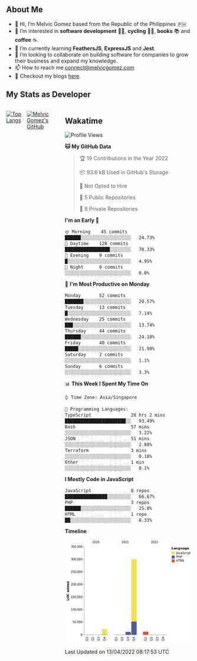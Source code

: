 ## About Me
- 👋 Hi, I’m Melvic Gomez based from the Republic of the Philippines 🇵🇭
- 👀 I’m interested in **software development** 👨‍💻, **cycling** 🚴‍♂️, **books** 📚 and **coffee** ☕. 
- 🌱 I’m currently learning **FeathersJS**, **ExpressJS** and **Jest**.
- 💞️ I’m looking to collaborate on building software for companies to grow their business and expand my knowledge.
- 📫 How to reach me <connect@melvicgomez.com>
- 📄 Checkout my blogs [here](https://melvicgomez.com/blogs).


## My Stats as Developer
<div style="display:inline-flex;">

<div style="margin-right:5px;">

[![Top Langs](https://github-readme-stats.vercel.app/api/top-langs/?username=melvicgomez&count_private=true&show_icons=true&bg_color=202124&title_color=D12A1E&icon_color=FAD127&text_color=ffffff)](https://melvicgomez.com)
</div>

[![Melvic Gomez's GitHub](https://github-readme-stats.vercel.app/api?username=melvicgomez&count_private=true&show_icons=true&bg_color=202124&title_color=D12A1E&icon_color=FAD127&text_color=ffffff)](https://github.com/melvicgomez)
<div>

## Wakatime
 
<!--START_SECTION:waka-->
![Profile Views](http://img.shields.io/badge/Profile%20Views-3-blue)

**🐱 My GitHub Data** 

> 🏆 19 Contributions in the Year 2022
 > 
> 📦 93.6 kB Used in GitHub's Storage 
 > 
> 🚫 Not Opted to Hire
 > 
> 📜 5 Public Repositories 
 > 
> 🔑 8 Private Repositories  
 > 
**I'm an Early 🐤** 

```text
🌞 Morning    45 commits     ██████░░░░░░░░░░░░░░░░░░░   24.73% 
🌆 Daytime    128 commits    █████████████████░░░░░░░░   70.33% 
🌃 Evening    9 commits      █░░░░░░░░░░░░░░░░░░░░░░░░   4.95% 
🌙 Night      0 commits      ░░░░░░░░░░░░░░░░░░░░░░░░░   0.0%

```
📅 **I'm Most Productive on Monday** 

```text
Monday       52 commits     ███████░░░░░░░░░░░░░░░░░░   28.57% 
Tuesday      13 commits     █░░░░░░░░░░░░░░░░░░░░░░░░   7.14% 
Wednesday    25 commits     ███░░░░░░░░░░░░░░░░░░░░░░   13.74% 
Thursday     44 commits     ██████░░░░░░░░░░░░░░░░░░░   24.18% 
Friday       40 commits     █████░░░░░░░░░░░░░░░░░░░░   21.98% 
Saturday     2 commits      ░░░░░░░░░░░░░░░░░░░░░░░░░   1.1% 
Sunday       6 commits      ░░░░░░░░░░░░░░░░░░░░░░░░░   3.3%

```


📊 **This Week I Spent My Time On** 

```text
⌚︎ Time Zone: Asia/Singapore

💬 Programming Languages: 
TypeScript               28 hrs 2 mins       ███████████████████████░░   93.49% 
Bash                     57 mins             ░░░░░░░░░░░░░░░░░░░░░░░░░   3.22% 
JSON                     51 mins             ░░░░░░░░░░░░░░░░░░░░░░░░░   2.88% 
Terraform                3 mins              ░░░░░░░░░░░░░░░░░░░░░░░░░   0.18% 
Other                    1 min               ░░░░░░░░░░░░░░░░░░░░░░░░░   0.1%

```

**I Mostly Code in JavaScript** 

```text
JavaScript               8 repos             ████████████████░░░░░░░░░   66.67% 
PHP                      3 repos             ██████░░░░░░░░░░░░░░░░░░░   25.0% 
HTML                     1 repo              ██░░░░░░░░░░░░░░░░░░░░░░░   8.33%

```


**Timeline**

![Chart not found](https://raw.githubusercontent.com/melvicgomez/melvicgomez/main/charts/bar_graph.png) 


 Last Updated on 13/04/2022 08:17:53 UTC
<!--END_SECTION:waka-->

 <!---
melvicgomez/melvicgomez is a ✨ special ✨ repository because its `README.md` (this file) appears on your GitHub profile.
You can click the Preview link to take a look at your changes.
--->
